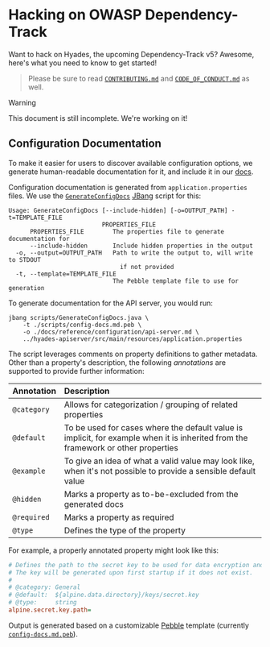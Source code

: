 # Hacking on OWASP Dependency-Track

Want to hack on Hyades, the upcoming Dependency-Track v5? Awesome, here's what you need to know to get started!

> Please be sure to read [`CONTRIBUTING.md`](./CONTRIBUTING.md) and
> [`CODE_OF_CONDUCT.md`](./CODE_OF_CONDUCT.md) as well.

> [!WARNING]
> This document is still incomplete. We're working on it!

## Configuration Documentation

To make it easier for users to discover available configuration options,
we generate human-readable documentation for it, and include it in our [docs](docs/reference/configuration).

Configuration documentation is generated from `application.properties` files.
We use the [`GenerateConfigDocs`](scripts/GenerateConfigDocs.java) [JBang] script for this:

```
Usage: GenerateConfigDocs [--include-hidden] [-o=OUTPUT_PATH] -t=TEMPLATE_FILE
                          PROPERTIES_FILE
      PROPERTIES_FILE        The properties file to generate documentation for
      --include-hidden       Include hidden properties in the output
  -o, --output=OUTPUT_PATH   Path to write the output to, will write to STDOUT
                               if not provided
  -t, --template=TEMPLATE_FILE
                             The Pebble template file to use for generation
```

To generate documentation for the API server, you would run:

```shell
jbang scripts/GenerateConfigDocs.java \
    -t ./scripts/config-docs.md.peb \
    -o ./docs/reference/configuration/api-server.md \
    ../hyades-apiserver/src/main/resources/application.properties
```

The script leverages comments on property definitions to gather metadata. Other than a property's description,
the following *annotations* are supported to provide further information:

| Annotation  | Description                                                                                                                       |
|:------------|:----------------------------------------------------------------------------------------------------------------------------------|
| `@category` | Allows for categorization / grouping of related properties                                                                        |
| `@default`  | To be used for cases where the default value is implicit, for example when it is inherited from the framework or other properties |
| `@example`  | To give an idea of what a valid value may look like, when it's not possible to provide a sensible default value                   |
| `@hidden`   | Marks a property as to-be-excluded from the generated docs                                                                        |
| `@required` | Marks a property as required                                                                                                      |
| `@type`     | Defines the type of the property                                                                                                  |

For example, a properly annotated property might look like this:

```ini
# Defines the path to the secret key to be used for data encryption and decryption.
# The key will be generated upon first startup if it does not exist.
#
# @category: General
# @default:  ${alpine.data.directory}/keys/secret.key
# @type:     string
alpine.secret.key.path=
```

Output is generated based on a customizable [Pebble] template (currently [`config-docs.md.peb`](scripts/config-docs.md.peb)).

[JBang]: https://www.jbang.dev/
[Pebble]: https://pebbletemplates.io/